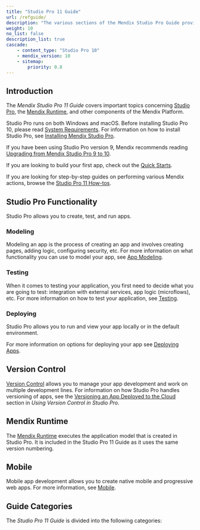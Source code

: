 ```yaml
---
title: "Studio Pro 11 Guide"
url: /refguide/
description: "The various sections of the Mendix Studio Pro Guide provide details on the features and functionality of the Mendix Platform."
weight: 10
no_list: false
description_list: true
cascade:
    - content_type: "Studio Pro 10"
    - mendix_version: 10
    - sitemap:
        priority: 0.8
---
```


## Introduction

The *Mendix Studio Pro 11 Guide* covers important topics concerning [Studio Pro](/refguide/modeling/), the [Mendix Runtime](/refguide/runtime/), and other components of the Mendix Platform.

Studio Pro runs on both Windows and macOS. Before installing Studio Pro 10, please read [System Requirements](/refguide/system-requirements/). For information on how to install Studio Pro, see [Installing Mendix Studio Pro](/refguide/install/).

If you have been using Studio Pro version 9, Mendix recommends reading [Upgrading from Mendix Studio Pro 9 to 10](/refguide/upgrading-from-9-to-10/).

If you are looking to build your first app, check out the [Quick Starts](/quickstarts/).

If you are looking for step-by-step guides on performing various Mendix actions, browse the [Studio Pro 11 How-tos](/howto/).

## Studio Pro Functionality

Studio Pro allows you to create, test, and run apps. 

### Modeling 

Modeling an app is the process of creating an app and involves creating pages, adding logic, configuring security, etc. For more information on what functionality you can use to model your app, see [App Modeling](/refguide/modeling/).  

### Testing 

When it comes to testing your application, you first need to decide what you are going to test: integration with external services, app logic (microflows), etc. For more information on how to test your application, see [Testing](/howto/testing/). 

### Deploying 

Studio Pro allows you to run and view your app locally or in the default environment.

For more information on options for deploying your app see [Deploying Apps](/deployment/).

## Version Control

[Version Control](/refguide/version-control/) allows you to manage your app development and work on multiple development lines. For information on how Studio Pro handles versioning of apps, see the [Versioning an App Deployed to the Cloud](/refguide/using-version-control-in-studio-pro/#versioning-app) section in *Using Version Control in Studio Pro*. 

## Mendix Runtime

The [Mendix Runtime](/refguide/runtime/) executes the application model that is created in Studio Pro. It is included in the Studio Pro 11 Guide as it uses the same version numbering. 

## Mobile

Mobile app development allows you to create native mobile and progressive web apps. For more information, see [Mobile](/refguide/mobile/). 

## Guide Categories

The *Studio Pro 11 Guide* is divided into the following categories:
